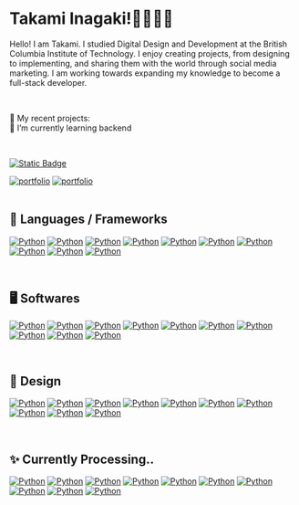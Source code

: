 <h1>Takami Inagaki!🌷🪷💌🩷</h1>

<p>Hello! I am Takami. I studied Digital Design and Development at the British Columbia Institute of Technology. I enjoy creating projects, from designing to implementing, and sharing them with the world through social media marketing. I am working towards expanding my knowledge to become a full-stack developer.</p>

<br />
<p>
  🌷 My recent projects: <br />
  🌵 I’m currently learning backend
</p>

<br />

[![Static Badge](https://img.shields.io/badge/linkedin-230077B5?style=for-the-badge&logo=linkedin&logoColor=white&labelColor=%20&color=3375B0)](https://www.linkedin.com/in/takamiinagaki/)


  <a href="www.linkedin.com/in/takamiinagaki/">
  <img alt="portfolio" title="Portfolio" src="https://img.shields.io/badge/portfolio-black?style=for-the-badge&color=FEA500&link=https%3A%2F%2Fwww.takamiinagaki.com%2F"/></a>
  
  <a href="www.linkedin.com/in/takamiinagaki/">
  <img alt="portfolio" title="Portfolio" src="https://img.shields.io/badge/instagram-pink?style=for-the-badge&logo=instagram&logoColor=black&link=https%3A%2F%2Fwww.instagram.com%2F%2F"/></a>


  <br/>
  <br/>

<p>
  <h2 align='left'> 🔨 Languages / Frameworks </h2>
    <a href=""><img alt="Python" src="https://img.shields.io/badge/javascript-black?style=flat&logo=javascript&logoColor=black&color=FFD43D"></a>
    <a href=""><img alt="Python" src="https://img.shields.io/badge/nextjs-black?style=flat&logo=nextdotjs&logoColor=white&color=black"></a>
    <a href=""><img alt="Python" src="https://img.shields.io/badge/html-black?style=flat&logo=html5&logoColor=white&color=FF6D1B"></a>
    <a href=""><img alt="Python" src="https://img.shields.io/badge/css-black?style=flat&logo=css3&logoColor=white&color=1B9FFF"></a>
    <a href=""><img alt="Python" src="https://img.shields.io/badge/expo-black?style=flat&logo=expo&logoColor=black&color=D4D5E6"></a>
        <a href=""><img alt="Python" src="https://img.shields.io/badge/mongoDB-white?logo=MongoDB"></a>
    <a href=""><img alt="Python" src="https://img.shields.io/badge/expo-%238DFFF8?style=flat&logo=react&logoColor=8DFFF8&color=000230"></a>
    <a href=""><img alt="Python" src="https://img.shields.io/badge/wordpress-black?style=flat&logo=wordpress&logoColor=515151&color=white"></a>
    <a href=""><img alt="Python" src="https://img.shields.io/badge/typescript-black?style=flat&logo=typescript&logoColor=white&color=3078C6"></a>
   <a href=""><img alt="Python" src="https://img.shields.io/badge/postgreSQL-black?style=flat&logo=postgresql&logoColor=white&color=1C86C2"></a>
</p>

<br />
<p>
  <h2 align='left'> 🖥️ Softwares </h2>
    <a href=""><img alt="Python" src="https://img.shields.io/badge/javascript-black?style=flat&logo=javascript&logoColor=black&color=FFD43D"></a>
    <a href=""><img alt="Python" src="https://img.shields.io/badge/nextjs-black?style=flat&logo=nextdotjs&logoColor=white&color=black"></a>
    <a href=""><img alt="Python" src="https://img.shields.io/badge/html-black?style=flat&logo=html5&logoColor=white&color=FF6D1B"></a>
    <a href=""><img alt="Python" src="https://img.shields.io/badge/css-black?style=flat&logo=css3&logoColor=white&color=1B9FFF"></a>
    <a href=""><img alt="Python" src="https://img.shields.io/badge/expo-black?style=flat&logo=expo&logoColor=black&color=D4D5E6"></a>
        <a href=""><img alt="Python" src="https://img.shields.io/badge/mongoDB-white?logo=MongoDB"></a>
    <a href=""><img alt="Python" src="https://img.shields.io/badge/expo-%238DFFF8?style=flat&logo=react&logoColor=8DFFF8&color=000230"></a>
    <a href=""><img alt="Python" src="https://img.shields.io/badge/wordpress-black?style=flat&logo=wordpress&logoColor=515151&color=white"></a>
    <a href=""><img alt="Python" src="https://img.shields.io/badge/typescript-black?style=flat&logo=typescript&logoColor=white&color=3078C6"></a>
   <a href=""><img alt="Python" src="https://img.shields.io/badge/postgreSQL-black?style=flat&logo=postgresql&logoColor=white&color=1C86C2"></a>
</p>

<br />

<p>
  <h2 align='left'> 🎨 Design </h2>
    <a href=""><img alt="Python" src="https://img.shields.io/badge/javascript-black?style=flat&logo=javascript&logoColor=black&color=FFD43D"></a>
    <a href=""><img alt="Python" src="https://img.shields.io/badge/nextjs-black?style=flat&logo=nextdotjs&logoColor=white&color=black"></a>
    <a href=""><img alt="Python" src="https://img.shields.io/badge/html-black?style=flat&logo=html5&logoColor=white&color=FF6D1B"></a>
    <a href=""><img alt="Python" src="https://img.shields.io/badge/css-black?style=flat&logo=css3&logoColor=white&color=1B9FFF"></a>
    <a href=""><img alt="Python" src="https://img.shields.io/badge/expo-black?style=flat&logo=expo&logoColor=black&color=D4D5E6"></a>
        <a href=""><img alt="Python" src="https://img.shields.io/badge/mongoDB-white?logo=MongoDB"></a>
    <a href=""><img alt="Python" src="https://img.shields.io/badge/expo-%238DFFF8?style=flat&logo=react&logoColor=8DFFF8&color=000230"></a>
    <a href=""><img alt="Python" src="https://img.shields.io/badge/wordpress-black?style=flat&logo=wordpress&logoColor=515151&color=white"></a>
    <a href=""><img alt="Python" src="https://img.shields.io/badge/typescript-black?style=flat&logo=typescript&logoColor=white&color=3078C6"></a>
   <a href=""><img alt="Python" src="https://img.shields.io/badge/postgreSQL-black?style=flat&logo=postgresql&logoColor=white&color=1C86C2"></a>
</p>

<br />

<p>
  <h2 align='left'> ✨ Currently Processing.. </h2>
    <a href=""><img alt="Python" src="https://img.shields.io/badge/javascript-black?style=flat&logo=javascript&logoColor=black&color=FFD43D"></a>
    <a href=""><img alt="Python" src="https://img.shields.io/badge/nextjs-black?style=flat&logo=nextdotjs&logoColor=white&color=black"></a>
    <a href=""><img alt="Python" src="https://img.shields.io/badge/html-black?style=flat&logo=html5&logoColor=white&color=FF6D1B"></a>
    <a href=""><img alt="Python" src="https://img.shields.io/badge/css-black?style=flat&logo=css3&logoColor=white&color=1B9FFF"></a>
    <a href=""><img alt="Python" src="https://img.shields.io/badge/expo-black?style=flat&logo=expo&logoColor=black&color=D4D5E6"></a>
        <a href=""><img alt="Python" src="https://img.shields.io/badge/mongoDB-white?logo=MongoDB"></a>
    <a href=""><img alt="Python" src="https://img.shields.io/badge/expo-%238DFFF8?style=flat&logo=react&logoColor=8DFFF8&color=000230"></a>
    <a href=""><img alt="Python" src="https://img.shields.io/badge/wordpress-black?style=flat&logo=wordpress&logoColor=515151&color=white"></a>
    <a href=""><img alt="Python" src="https://img.shields.io/badge/typescript-black?style=flat&logo=typescript&logoColor=white&color=3078C6"></a>
   <a href=""><img alt="Python" src="https://img.shields.io/badge/postgreSQL-black?style=flat&logo=postgresql&logoColor=white&color=1C86C2"></a>
</p>




